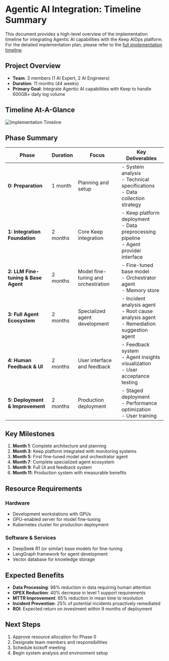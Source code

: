 # Agentic AI Integration: Timeline Summary

This document provides a high-level overview of the implementation timeline for integrating Agentic AI capabilities with the Keep AIOps platform. For the detailed implementation plan, please refer to the [full implementation timeline](./implementation-timeline.md).

## Project Overview

- **Team**: 3 members (1 AI Expert, 2 AI Engineers)
- **Duration**: 11 months (44 weeks)
- **Primary Goal**: Integrate Agentic AI capabilities with Keep to handle 600GB+ daily log volume

## Timeline At-A-Glance

![Implementation Timeline](../../../images/c4_implementation_timeline.png)

## Phase Summary

| Phase | Duration | Focus | Key Deliverables |
|-------|----------|-------|------------------|
| **0: Preparation** | 1 month | Planning and setup | - System analysis<br>- Technical specifications<br>- Data collection strategy |
| **1: Integration Foundation** | 2 months | Core Keep integration | - Keep platform deployment<br>- Data preprocessing pipeline<br>- Agent provider interface |
| **2: LLM Fine-tuning & Base Agent** | 2 months | Model fine-tuning and orchestration | - Fine-tuned base model<br>- Orchestrator agent<br>- Memory store |
| **3: Full Agent Ecosystem** | 2 months | Specialized agent development | - Incident analysis agent<br>- Root cause analysis agent<br>- Remediation suggestion agent |
| **4: Human Feedback & UI** | 2 months | User interface and feedback | - Feedback system<br>- Agent insights visualization<br>- User acceptance testing |
| **5: Deployment & Improvement** | 2 months | Production deployment | - Staged deployment<br>- Performance optimization<br>- User training |

## Key Milestones

1. **Month 1**: Complete architecture and planning
2. **Month 3**: Keep platform integrated with monitoring systems
3. **Month 5**: First fine-tuned model and orchestrator agent
4. **Month 7**: Complete specialized agent ecosystem
5. **Month 9**: Full UI and feedback system
6. **Month 11**: Production system with measurable benefits

## Resource Requirements

### Hardware
- Development workstations with GPUs
- GPU-enabled server for model fine-tuning
- Kubernetes cluster for production deployment

### Software & Services
- DeepSeek R1 (or similar) base models for fine-tuning
- LangGraph framework for agent development
- Vector database for knowledge storage

## Expected Benefits

- **Data Processing**: 98% reduction in data requiring human attention
- **OPEX Reduction**: 40% decrease in level 1 support requirements
- **MTTR Improvement**: 65% reduction in mean time to resolution
- **Incident Prevention**: 25% of potential incidents proactively remediated
- **ROI**: Expected return on investment within 9 months of deployment

## Next Steps

1. Approve resource allocation for Phase 0
2. Designate team members and responsibilities
3. Schedule kickoff meeting
4. Begin system analysis and environment setup 